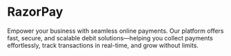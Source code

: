 # RazorPay
Empower your business with seamless online payments. Our platform offers fast, secure, and scalable debit solutions—helping you collect payments effortlessly, track transactions in real-time, and grow without limits.
